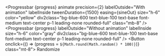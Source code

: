 <script>
    import { Progressbar, Button } from '$lib';
    import { sineOut } from 'svelte/easing';
    let progress = '45'
</script>

<Progressbar
  {progress}
  animate
  precision={2}
  labelOutside="With animation"
  labelInside
  tweenDuration={1500}
  easing={sineOut}
  size="h-6"
  color="yellow"
  div2class="bg-blue-600 text-blue-100 text-base font-medium text-center p-1 leading-none rounded-full"
  class="mb-8"
/>
<Progressbar
  {progress}
  labelOutside="Without animation"
  labelInside
  size="h-6"
  color="gray"
  div2class="bg-blue-600 text-blue-100 text-base font-medium text-center p-1 leading-none rounded-full"
/>
<Button onclick={() => (progress = `${Math.round(Math.random() * 100)}`)} class="mt-8">
  Randomize
</Button>